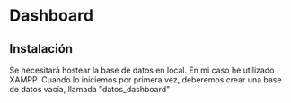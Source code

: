 # Dashboard
 
## Instalación

Se necesitará hostear la base de datos en local. En mi caso he utilizado XAMPP. Cuando lo iniciemos por primera vez, deberemos crear una base de datos vacía, llamada "datos_dashboard"